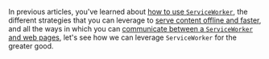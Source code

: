 In previous articles, you've learned about [how to use `ServiceWorker`][1], the different strategies that you can leverage to [serve content offline and faster][2], and all the ways in which you can [communicate between a `ServiceWorker` and web pages][3], let's see how we can leverage `ServiceWorker` for the greater good.

[1]: /articles/serviceworker-revolution "ServiceWorker: Revolution of the Web Platform on Pony Foo"
[2]: /articles/progressive-networking-serviceworker "ServiceWorker and Progressive Networking"
[3]: /articles/serviceworker-messagechannel-postmessage "ServiceWorker, MessageChannel, & postMessage"

